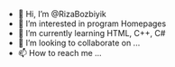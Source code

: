 - 👋 Hi, I’m @RizaBozbiyik
- 👀 I’m interested in program Homepages
- 🌱 I’m currently learning HTML, C++, C#
- 💞️ I’m looking to collaborate on ...
- 📫 How to reach me ...

<!---
RizaBozbiyik/RizaBozbiyik is a ✨ special ✨ repository because its `README.md` (this file) appears on your GitHub profile.
You can click the Preview link to take a look at your changes.
--->
